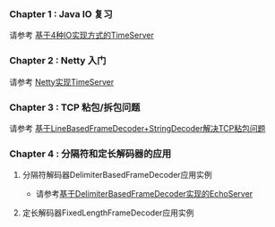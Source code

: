 ### Chapter 1 : Java IO 复习

请参考 [基于4种IO实现方式的TimeServer](../sources/io/readme.md)

### Chapter 2 : Netty 入门

请参考 [Netty实现TimeServer](../sources/netty-guide/readme.md)

### Chapter 3 : TCP 粘包/拆包问题

请参考 [基于LineBasedFrameDecoder+StringDecoder解决TCP粘包问题](../sources/netty-guide/readme.md/#stickunpackresolved)

### Chapter 4 : 分隔符和定长解码器的应用

1. 分隔符解码器DelimiterBasedFrameDecoder应用实例

    - 请参考[基于DelimiterBasedFrameDecoder实现的EchoServer](../sources/netty-guide/readme.md/#delimiter)

2. 定长解码器FixedLengthFrameDecoder应用实例

